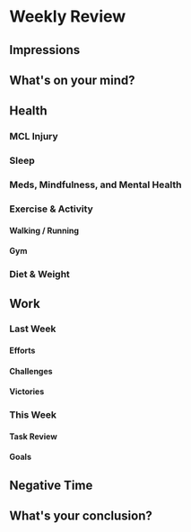 # Weekly Review
## Impressions

## What's on your mind?

## Health 
### MCL Injury

### Sleep

### Meds, Mindfulness, and Mental Health

### Exercise & Activity
#### Walking / Running

#### Gym

### Diet & Weight

## Work
### Last Week
#### Efforts

#### Challenges

#### Victories

### This Week
#### Task Review

#### Goals

## Negative Time

## What's your conclusion?
